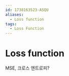 ```yaml
---
id: 1738163523-ASQU
aliases:
  - Loss function
tags:
  - Loss Function
---
```


# Loss function

MSE, 크로스 엔트로피?
